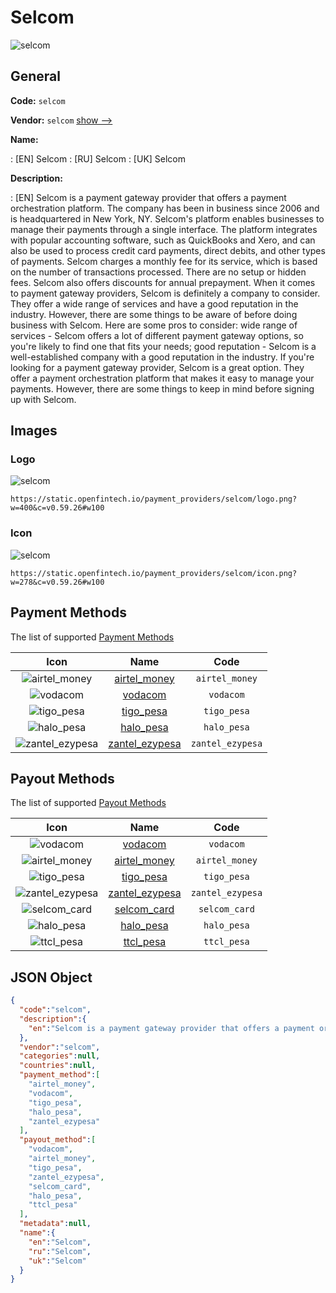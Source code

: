 
# Selcom 
![selcom](https://static.openfintech.io/payment_providers/selcom/logo.png?w=400&c=v0.59.26#w100)  

## General 
 
**Code:** `selcom` 
 
**Vendor:** `selcom` [show -->](/vendors/selcom/) 
 
**Name:** 
 
:	[EN] Selcom 
:	[RU] Selcom 
:	[UK] Selcom 
 
**Description:** 
 
: [EN] Selcom is a payment gateway provider that offers a payment orchestration platform. The company has been in business since 2006 and is headquartered in New York, NY. Selcom's platform enables businesses to manage their payments through a single interface. The platform integrates with popular accounting software, such as QuickBooks and Xero, and can also be used to process credit card payments, direct debits, and other types of payments. Selcom charges a monthly fee for its service, which is based on the number of transactions processed. There are no setup or hidden fees. Selcom also offers discounts for annual prepayment. When it comes to payment gateway providers, Selcom is definitely a company to consider. They offer a wide range of services and have a good reputation in the industry. However, there are some things to be aware of before doing business with Selcom. Here are some pros to consider: wide range of services - Selcom offers a lot of different payment gateway options, so you're likely to find one that fits your needs; good reputation - Selcom is a well-established company with a good reputation in the industry. If you're looking for a payment gateway provider, Selcom is a great option. They offer a payment orchestration platform that makes it easy to manage your payments. However, there are some things to keep in mind before signing up with Selcom. 
 

## Images 

### Logo 
 
![selcom](https://static.openfintech.io/payment_providers/selcom/logo.png?w=400&c=v0.59.26#w100)  

```
https://static.openfintech.io/payment_providers/selcom/logo.png?w=400&c=v0.59.26#w100
```  

### Icon 
 
![selcom](https://static.openfintech.io/payment_providers/selcom/icon.png?w=278&c=v0.59.26#w100)  

```
https://static.openfintech.io/payment_providers/selcom/icon.png?w=278&c=v0.59.26#w100
```  

## Payment Methods 
 
The list of supported [Payment Methods](/payment-methods/) 

|Icon|Name|Code| 
|:---:|:---:|:---:| 
|![airtel_money](https://static.openfintech.io/payment_methods/airtel_money/icon.png?w=278&c=v0.59.26#w100) |[airtel_money](/payment-methods/airtel_money/)|`airtel_money`| 
|![vodacom](https://static.openfintech.io/payment_methods/vodacom/icon.png?w=278&c=v0.59.26#w100) |[vodacom](/payment-methods/vodacom/)|`vodacom`| 
|![tigo_pesa](https://static.openfintech.io/payment_methods/tigo_pesa/icon.png?w=278&c=v0.59.26#w100) |[tigo_pesa](/payment-methods/tigo_pesa/)|`tigo_pesa`| 
|![halo_pesa](https://static.openfintech.io/payment_methods/halo_pesa/icon.png?w=278&c=v0.59.26#w100) |[halo_pesa](/payment-methods/halo_pesa/)|`halo_pesa`| 
|![zantel_ezypesa](https://static.openfintech.io/payment_methods/zantel_ezypesa/icon.png?w=278&c=v0.59.26#w100) |[zantel_ezypesa](/payment-methods/zantel_ezypesa/)|`zantel_ezypesa`| 
 

## Payout Methods 
 
The list of supported [Payout Methods](/payout-methods/) 

|Icon|Name|Code| 
|:---:|:---:|:---:| 
|![vodacom](https://static.openfintech.io/payout_methods/vodacom/icon.png?w=278&c=v0.59.26#w40) |[vodacom](payout-methodsvodacom/)|`vodacom`| 
|![airtel_money](https://static.openfintech.io/payout_methods/airtel_money/icon.png?w=278&c=v0.59.26#w40) |[airtel_money](payout-methodsairtel_money/)|`airtel_money`| 
|![tigo_pesa](https://static.openfintech.io/payout_methods/tigo_pesa/icon.png?w=278&c=v0.59.26#w40) |[tigo_pesa](payout-methodstigo_pesa/)|`tigo_pesa`| 
|![zantel_ezypesa](https://static.openfintech.io/payout_methods/zantel_ezypesa/icon.png?w=278&c=v0.59.26#w40) |[zantel_ezypesa](payout-methodszantel_ezypesa/)|`zantel_ezypesa`| 
|![selcom_card](https://static.openfintech.io/payout_methods/selcom_card/icon.png?w=278&c=v0.59.26#w40) |[selcom_card](payout-methodsselcom_card/)|`selcom_card`| 
|![halo_pesa](https://static.openfintech.io/payout_methods/halo_pesa/icon.png?w=278&c=v0.59.26#w40) |[halo_pesa](payout-methodshalo_pesa/)|`halo_pesa`| 
|![ttcl_pesa](https://static.openfintech.io/payout_methods/ttcl_pesa/icon.png?w=278&c=v0.59.26#w40) |[ttcl_pesa](payout-methodsttcl_pesa/)|`ttcl_pesa`| 
 

## JSON Object 

```json
{
  "code":"selcom",
  "description":{
    "en":"Selcom is a payment gateway provider that offers a payment orchestration platform. The company has been in business since 2006 and is headquartered in New York, NY. Selcom's platform enables businesses to manage their payments through a single interface. The platform integrates with popular accounting software, such as QuickBooks and Xero, and can also be used to process credit card payments, direct debits, and other types of payments. Selcom charges a monthly fee for its service, which is based on the number of transactions processed. There are no setup or hidden fees. Selcom also offers discounts for annual prepayment. When it comes to payment gateway providers, Selcom is definitely a company to consider. They offer a wide range of services and have a good reputation in the industry. However, there are some things to be aware of before doing business with Selcom. Here are some pros to consider: wide range of services - Selcom offers a lot of different payment gateway options, so you're likely to find one that fits your needs; good reputation - Selcom is a well-established company with a good reputation in the industry. If you're looking for a payment gateway provider, Selcom is a great option. They offer a payment orchestration platform that makes it easy to manage your payments. However, there are some things to keep in mind before signing up with Selcom."
  },
  "vendor":"selcom",
  "categories":null,
  "countries":null,
  "payment_method":[
    "airtel_money",
    "vodacom",
    "tigo_pesa",
    "halo_pesa",
    "zantel_ezypesa"
  ],
  "payout_method":[
    "vodacom",
    "airtel_money",
    "tigo_pesa",
    "zantel_ezypesa",
    "selcom_card",
    "halo_pesa",
    "ttcl_pesa"
  ],
  "metadata":null,
  "name":{
    "en":"Selcom",
    "ru":"Selcom",
    "uk":"Selcom"
  }
}
```  
